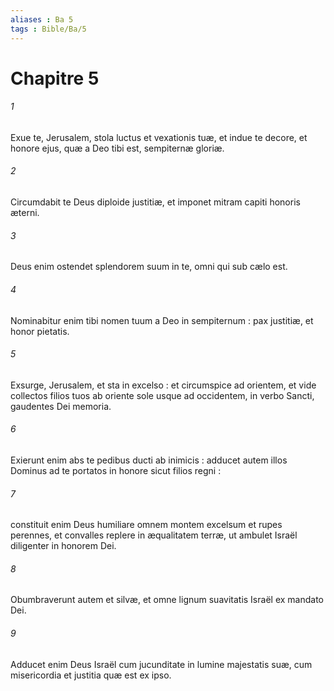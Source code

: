 ```yaml
---
aliases : Ba 5
tags : Bible/Ba/5
---
```


# Chapitre 5

###### 1
Exue te, Jerusalem, stola luctus et vexationis tuæ, et indue te decore, et honore ejus, quæ a Deo tibi est, sempiternæ gloriæ.
###### 2
Circumdabit te Deus diploide justitiæ, et imponet mitram capiti honoris æterni.
###### 3
Deus enim ostendet splendorem suum in te, omni qui sub cælo est.
###### 4
Nominabitur enim tibi nomen tuum a Deo in sempiternum : pax justitiæ, et honor pietatis.
###### 5
Exsurge, Jerusalem, et sta in excelso : et circumspice ad orientem, et vide collectos filios tuos ab oriente sole usque ad occidentem, in verbo Sancti, gaudentes Dei memoria.
###### 6
Exierunt enim abs te pedibus ducti ab inimicis : adducet autem illos Dominus ad te portatos in honore sicut filios regni :
###### 7
constituit enim Deus humiliare omnem montem excelsum et rupes perennes, et convalles replere in æqualitatem terræ, ut ambulet Israël diligenter in honorem Dei.
###### 8
Obumbraverunt autem et silvæ, et omne lignum suavitatis Israël ex mandato Dei.
###### 9
Adducet enim Deus Israël cum jucunditate in lumine majestatis suæ, cum misericordia et justitia quæ est ex ipso.

